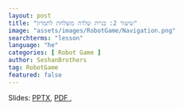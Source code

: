 ```yaml
---
layout: post
title: "שיעור 2: בניית שלדה מוצלחת לתמרון"
image: "assets/images/RobotGame/Navigation.png"
searchterms: "lesson"
language: "he"
categories: [ Robot Game ]
author: SeshanBrothers
tag: RobotGame
featured: false
---
```




Slides: 
<a href="/he/RobotGame/files/RobotforNavigation.pptx">PPTX</a>, 
<a href="/he/RobotGame/files/RobotforNavigation.pdf">PDF </a>,

